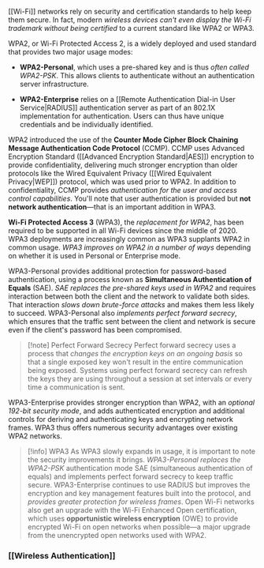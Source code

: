 
[[Wi-Fi]] networks rely on security and certification standards to help keep them secure. In fact, modern *wireless devices can't even display the Wi-Fi trademark without being certified* to a current standard like WPA2 or WPA3.

WPA2, or Wi-Fi Protected Access 2, is a widely deployed and used standard that provides two major usage modes:

- **WPA2-Personal**, which uses a pre-shared key and is thus *often called WPA2-PSK*. This allows clients to authenticate without an authentication server infrastructure.
  
- **WPA2-Enterprise** relies on a [[Remote Authentication Dial-in User Service|RADIUS]] authentication server as part of an 802.1X implementation for authentication. Users can thus have unique credentials and be individually identified.

WPA2 introduced the use of the **Counter Mode Cipher Block Chaining Message Authentication Code Protocol** (CCMP). CCMP uses Advanced Encryption Standard ([[Advanced Encryption Standard|AES]]) encryption to provide confidentiality, delivering much stronger encryption than older protocols like the Wired Equivalent Privacy ([[Wired Equivalent Privacy|WEP]]) protocol, which was used prior to WPA2. In addition to confidentiality, CCMP provides *authentication for the user and access control capabilities*. You'll note that user authentication is provided but **not network authentication**—that is an important addition in WPA3.

**Wi-Fi Protected Access 3** (WPA3), the *replacement for WPA2*, has been required to be supported in all Wi-Fi devices since the middle of 2020. WPA3 deployments are increasingly common as WPA3 supplants WPA2 in common usage. *WPA3 improves on WPA2 in a number of ways* depending on whether it is used in Personal or Enterprise mode. 

WPA3-Personal provides additional protection for password-based authentication, using a process known as **Simultaneous Authentication of Equals** (SAE). *SAE replaces the pre-shared keys used in WPA2* and requires interaction between both the client and the network to validate both sides. That interaction *slows down brute-force attacks* and makes them less likely to succeed. WPA3-Personal also *implements perfect forward secrecy*, which ensures that the traffic sent between the client and network is secure even if the client's password has been compromised.

>[!note] Perfect Forward Secrecy
> Perfect forward secrecy uses a process that *changes the encryption keys on an ongoing basis* so that a single exposed key won't result in the entire communication being exposed. Systems using perfect forward secrecy can refresh the keys they are using throughout a session at set intervals or every time a communication is sent.


WPA3-Enterprise provides stronger encryption than WPA2, with an *optional 192-bit security mode*, and adds authenticated encryption and additional controls for deriving and authenticating keys and encrypting network frames. WPA3 thus offers numerous security advantages over existing WPA2 networks.

>[!info] WPA3
>As WPA3 slowly expands in usage, it is important to note the security improvements it brings. *WPA3-Personal replaces the WPA2-PSK* authentication mode SAE (simultaneous authentication of equals) and implements perfect forward secrecy to keep traffic secure. WPA3-Enterprise continues to use RADIUS but improves the encryption and key management features built into the protocol, and *provides greater protection for wireless frames*. Open Wi-Fi networks also get an upgrade with the Wi-Fi Enhanced Open certification, which uses **opportunistic wireless encryption** (OWE) to provide encrypted Wi-Fi on open networks when possible—a major upgrade from the unencrypted open networks used with WPA2.


### [[Wireless Authentication]]
